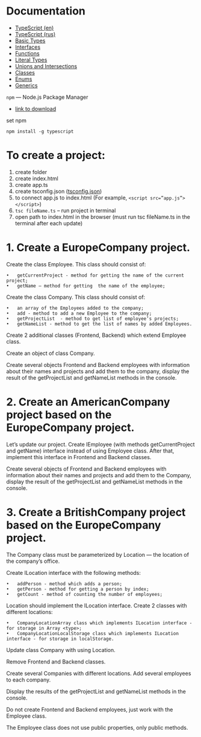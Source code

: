# Documentation
* [TypeScript (en)](https://www.typescriptlang.org/docs/handbook/basic-types.html)
* [TypeScript (rus)](http://typescript-lang.ru/docs/)
* [Basic Types](https://www.typescriptlang.org/docs/handbook/basic-types.html)
* [Interfaces](https://www.typescriptlang.org/docs/handbook/interfaces.html)
* [Functions](https://www.typescriptlang.org/docs/handbook/functions.html)
* [Literal Types](https://www.typescriptlang.org/docs/handbook/literal-types.html)
* [Unions and Intersections](https://www.typescriptlang.org/docs/handbook/unions-and-intersections.html)
* [Classes](https://www.typescriptlang.org/docs/handbook/classes.html)
* [Enums](https://www.typescriptlang.org/docs/handbook/enums.html)
* [Generics](https://www.typescriptlang.org/docs/handbook/generics.html)

`npm` — Node.js Package Manager
* [link to download](https://nodejs.org/en/download/)

set npm

`npm install -g typescript`

# To create a project:
  1.	create folder
  2.	create index.html 
  3.	create app.ts 
  4.	create tsconfig.json ([tsconfig.json](https://www.typescriptlang.org/docs/handbook/tsconfig-json.html))
  5.	to connect app.js to index.html (For example, `<script src=”app.js”></script>`)
  6.	`tsc fileName.ts` – run project in terminal
  7.	open path to index.html in the browser
  (must run tsc fileName.ts in the terminal after each update)


# 1. Create a EuropeCompany project.
  Create the class Employee. This class should consist of:

    •	getCurrentProject - method for getting the name of the current project;
    •	getName – method for getting  the name of the employee;

  Create the class Company. This class should consist of:

    •	an array of the Employees added to the company;
    •	add - method to add a new Employee to the company;
    •	getProjectList  - method to get list of employee’s projects;
    •	getNameList - method to get the list of names by added Employees.
  Create 2 additional classes (Frontend, Backend) which extend Employee class.

  Create an object of class Company.

  Create several objects Frontend and Backend employees with information about their names and projects and add them to the company, display the result of the getProjectList and getNameList methods in the console.


# 2. Create an AmericanCompany project based on the EuropeCompany project.
  Let’s update our project. 
  Create IEmployee (with methods  getCurrentProject  and getName) interface instead of using Employee class. After that, implement this interface in Frontend and Backend classes.

  Create several objects of Frontend and Backend employees with information about their names and projects and add them to the Company, display the result of the getProjectList and getNameList methods in the console.


# 3. Create a BritishCompany project based on the EuropeCompany project.
  The Company class must be parameterized by Location — the location of the company’s office.


  Create ILocation interface with the following methods:
    
    •	addPerson - method which adds a person;
    •	getPerson - method for getting a person by index;
    •	getCount - method of counting the number of employees;

  Location should implement the ILocation interface. 
  Create 2 classes with different locations:

    •	CompanyLocationArray class which implements ILocation interface - for storage in Array <type>;
    •	CompanyLocationLocalStorage class which implements ILocation interface - for storage in localStorage.

  Update class Company with using Location.

  Remove Frontend and Backend classes.

  Create several Companies with different locations. 
  Add several employees to each company.

  Display the results of the getProjectList and getNameList methods in the console.

  Do not create Frontend and Backend employees, just work with the Employee class.

  The Employee class does not use public properties, only public methods.
